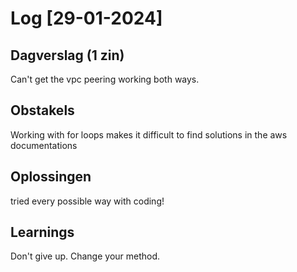 # Log [29-01-2024]

## Dagverslag (1 zin)
Can't get the vpc peering working both ways.

## Obstakels
Working with for loops makes it difficult to find solutions in the aws documentations

## Oplossingen
tried every possible way with coding!

## Learnings
Don't give up. Change your method.